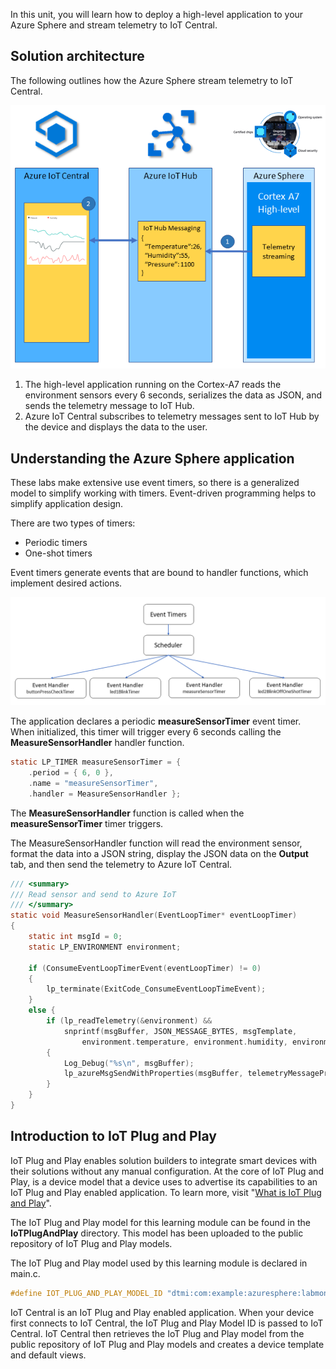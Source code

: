 In this unit, you will learn how to deploy a high-level application to your Azure Sphere and stream telemetry to IoT Central.

## Solution architecture

The following outlines how the Azure Sphere stream telemetry to IoT Central.

![Azure Sphere Streaming telemetry to IoT Central.](../media/azsure-sphere-telemetry-streaming.png)

1. The high-level application running on the Cortex-A7 reads the environment sensors every 6 seconds, serializes the data as JSON, and sends the telemetry message to IoT Hub.
2. Azure IoT Central subscribes to telemetry messages sent to IoT Hub by the device and displays the data to the user.

## Understanding the Azure Sphere application

These labs make extensive use event timers, so there is a generalized model to simplify working with timers. Event-driven programming helps to simplify application design.

There are two types of timers:

- Periodic timers
- One-shot timers

Event timers generate events that are bound to handler functions, which implement desired actions.

![The illustration shows the event timers concept.](../media/timer-events.png)

The application declares a periodic **measureSensorTimer** event timer. When initialized, this timer will trigger every 6 seconds calling the **MeasureSensorHandler** handler function.

```c
static LP_TIMER measureSensorTimer = {
    .period = { 6, 0 },
    .name = "measureSensorTimer",
    .handler = MeasureSensorHandler };
```

The **MeasureSensorHandler** function is called when the **measureSensorTimer** timer triggers.

The MeasureSensorHandler function will read the environment sensor, format the data into a JSON string, display the JSON data on the **Output** tab, and then send the telemetry to Azure IoT Central.

```c
/// <summary>
/// Read sensor and send to Azure IoT
/// </summary>
static void MeasureSensorHandler(EventLoopTimer* eventLoopTimer)
{
    static int msgId = 0;
    static LP_ENVIRONMENT environment;

    if (ConsumeEventLoopTimerEvent(eventLoopTimer) != 0)
    {
        lp_terminate(ExitCode_ConsumeEventLoopTimeEvent);
    }
    else {
        if (lp_readTelemetry(&environment) &&
            snprintf(msgBuffer, JSON_MESSAGE_BYTES, msgTemplate,
                environment.temperature, environment.humidity, environment.pressure, msgId++) > 0)
        {
            Log_Debug("%s\n", msgBuffer);
            lp_azureMsgSendWithProperties(msgBuffer, telemetryMessageProperties, NELEMS(telemetryMessageProperties));
        }
    }
}
```

## Introduction to IoT Plug and Play

IoT Plug and Play enables solution builders to integrate smart devices with their solutions without any manual configuration. At the core of IoT Plug and Play, is a device model that a device uses to advertise its capabilities to an IoT Plug and Play enabled application. To learn more, visit "[What is IoT Plug and Play](/azure/iot-pnp/overview-iot-plug-and-play?azure-portal=true)".

The IoT Plug and Play model for this learning module can be found in the **IoTPlugAndPlay** directory. This model has been uploaded to the public repository of IoT Plug and Play models.

The IoT Plug and Play model used by this learning module is declared in main.c.

```c
#define IOT_PLUG_AND_PLAY_MODEL_ID "dtmi:com:example:azuresphere:labmonitor;1"
```

IoT Central is an IoT Plug and Play enabled application. When your device first connects to IoT Central, the IoT Plug and Play Model ID is passed to IoT Central. IoT Central then retrieves the IoT Plug and Play model from the public repository of IoT Plug and Play models and creates a device template and default views.